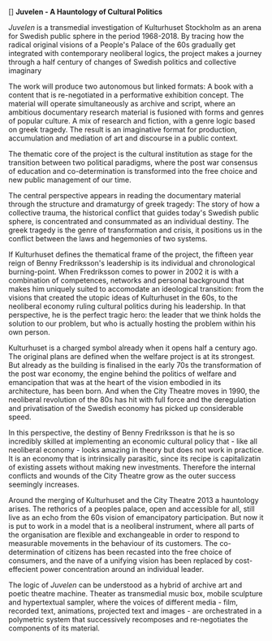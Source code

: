 [] **Juvelen - A Hauntology of Cultural Politics**

*Juvelen* is a transmedial investigation of Kulturhuset Stockholm as an arena for Swedish public sphere in the period 1968-2018. By tracing how the radical original visions of a People's Palace of the 60s gradually get integrated with contemporary neoliberal logics, the project makes a journey through a half century of changes of Swedish politics and collective imaginary

The work will produce two autonomous but linked formats: A book with a content that is re-negotiated in a performative exhibition concept. The material will operate simultaneously as archive and script, where an ambitious documentary research material is fusioned with forms and genres of popular culture. A mix of research and fiction, with a genre logic based on greek tragedy. The result is an imaginative format for production, accumulation and mediation of art and discourse in a public context.

The thematic core of the project is the cultural institution as stage for the transition between two political paradigms, where the post war consensus of education and co-determination is transformed into the free choice and new public management of our time.

The central perspective appears in reading the documentary material through the structure and dramaturgy of greek tragedy: The story of how a collective trauma, the historical conflict that guides today's Swedish public sphere, is concentrated and consummated as an individual destiny. The greek tragedy is the genre of transformation and crisis, it positions us in the conflict between the laws and hegemonies of two systems.

If Kulturhuset defines the thematical frame of the project, the fifteen year reign of Benny Fredriksson's leadership is its individual and chronological burning-point. When Fredriksson comes to power in 2002 it is with a combination of competences, networks and personal background that makes him uniquely suited to accomodate an ideological transition: from the visions that created the utopic ideas of Kulturhuset in the 60s, to the neoliberal economy ruling cultural politics during his leadership. In that perspective, he is the perfect tragic hero: the leader that we think holds the solution to our problem, but who is actually hosting the problem within his own person.

Kulturhuset is a charged symbol already when it opens half a century ago. The original plans are defined when the welfare project is at its strongest. But already as the building is finalised in the early 70s the transformation of the post war economy, the engine behind the politics of welfare and emancipation that was at the heart of the vision embodied in its architecture, has been born. And when the City Theatre moves in 1990, the neoliberal revolution of the 80s has hit with full force and the deregulation and privatisation of the Swedish economy has picked up considerable speed.

In this perspective, the destiny of Benny Fredriksson is that he is so incredibly skilled at implementing an economic cultural policy that - like all neoliberal economy - looks amazing in theory but does not work in practice. It is an economy that is intrinsically parasitic, since its recipe is capitalizatin of existing assets without making new investments. Therefore the internal conflicts and wounds of the City Theatre grow as the outer success seemingly increases.

Around the merging of Kulturhuset and the City Theatre 2013 a hauntology arises. The rethorics of a peoples palace, open and accessible for all, still live as an echo from the 60s vision of emancipatory participation. But now it is put to work in a model that is a neoliberal instrument, where all parts of the organisation are flexible and exchangeable in order to respond to measurable movements in the behaviour of its customers. The co-determination of citizens has been recasted into the free choice of consumers, and the nave of a unifying vision has been replaced by cost-effecient power concentration around an individual leader.

The logic of *Juvelen* can be understood as a hybrid of archive art and poetic theatre machine. Theater as transmedial music box, mobile sculpture and hypertextual sampler, where the voices of different media - film, recorded text, animations, projected text and images - are orchestrated in a polymetric system that successively recomposes and re-negotiates the components of its material.
